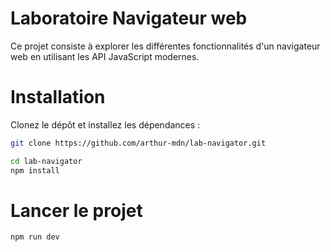 # Laboratoire Navigateur web

Ce projet consiste à explorer les différentes fonctionnalités d'un navigateur web en utilisant les API JavaScript modernes.

# Installation
Clonez le dépôt et installez les dépendances :

```bash
git clone https://github.com/arthur-mdn/lab-navigator.git
```

```bash
cd lab-navigator
npm install
```

# Lancer le projet
```bash
npm run dev
```
